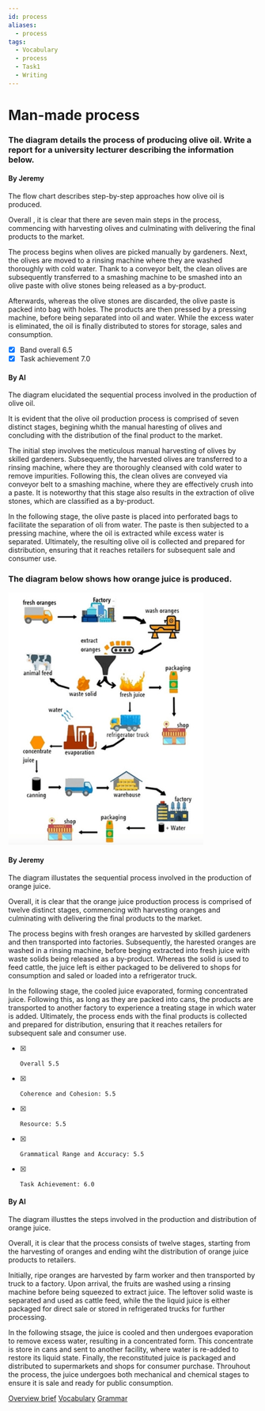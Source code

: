 ```yaml
---
id: process
aliases:
  - process
tags:
  - Vocabulary
  - process
  - Task1
  - Writing
---
```



# Man-made process

### The diagram details the process of producing olive oil. Write a report for a university lecturer describing the information below.

#### By Jeremy

The flow chart describes step-by-step approaches how olive oil is produced. 

Overall , it is clear that there are seven main steps in the process, commencing with harvesting olives and culminating with delivering the final products to the market.

The process begins when olives are picked manually by gardeners. Next, the olives are moved to a rinsing machine where they are washed thoroughly with cold water. Thank to a conveyor belt, the clean olives are subsequently transferred to a smashing machine to be smashed into an olive paste with olive stones being released as a by-product.

Afterwards, whereas the olive stones are discarded, the olive paste is packed into bag with holes. The products are then pressed by a pressing machine, before being separated into oil and water. While the excess water is eliminated, the oil is finally distributed to stores for storage, sales and consumption.

- [x]    Band overall 6.5
- [x]    Task achievement 7.0 

#### By AI

The diagram elucidated the sequential process involved in the production of olive oil.

It is evident that the olive oil production process is comprised of seven distinct stages, begining whith the manual haresting of olives and concluding with the distribution of the final product to the market.

The initial step involves the meticulous manual harvesting of olives by skilled gardeners. Subsequently, the harvested olives are transferred to a rinsing machine, where they are thoroughly cleansed with cold water to remove impurities. Following this, the clean olives are conveyed via conveyor belt to a smashing machine, where they are effectively crush into a paste. It is noteworthy that this stage also results in the extraction of olive stones, which are classified as a by-product. 

In the following stage, the olive paste is placed into perforated bags to facilitate the separation of oli from water. The paste is then subjected to a pressing machine, where the oil is extracted while excess water is separated. Ultimately, the resulting olive oil is collected and prepared for distribution, ensuring that it reaches retailers for subsequent sale and consumer use.


### The diagram below shows how orange juice is produced. 


![orange juice](assets/W1-orange.png)

#### By Jeremy

The diagram illustates the sequential process involved in the production of orange juice.

Overall, it is clear that the orange juice production process is comprised of twelve distinct stages, commencing with harvesting oranges and culminating with delivering the final products to the market.

The process begins with fresh oranges are harvested by skilled gardeners and then transported into factories. Subsequently, the harested oranges are washed in a rinsing machine, before beging extracted into fresh juice with waste solids being released as a by-product. Whereas the solid is used to feed cattle, the juice left is either packaged to be delivered to shops for consumption and saled or loaded into a refrigerator truck.

In the following stage, the cooled juice evaporated, forming concentrated juice. Following this, as long as they are packed into cans, the products are transported to another factory to experience a treating stage in which water is added. Ultimately, the process ends with the final products is collected and prepared for distribution, ensuring that it reaches retailers for subsequent sale and consumer use.

- [x]     Overall 5.5
- [x]     Coherence and Cohesion: 5.5
- [x]     Resource: 5.5
- [x]     Grammatical Range and Accuracy: 5.5
- [x]     Task Achievement: 6.0

#### By AI 

The diagram illusttes the steps involved in the production and distribution of orange juice.

Overall, it is clear that the process consists of twelve stages, starting from the harvesting of oranges and ending wiht the distribution of orange juice products to retailers.

Initially, ripe oranges are harvested by farm worker and then transported by truck to a factory. Upon arrival, the fruits are washed using a rinsing machine before being squeezed to extract juice. The leftover solid waste is separated and used as cattle feed, while the the liquid juice is either packaged for direct sale or stored in refrigerated trucks for further processing.

In the following stsage, the juice is cooled and then undergoes evaporation to remove excess water, resulting in a concentrated form. This concentrate is store in cans and sent to another facility, where water is re-added to restore its liquid state. Finally, the reconstituted juice is packaged and distributed to supermarkets and shops for consumer purchase. Throuhout the process, the juice undergoes both mechanical and chemical stages to ensure it is sale and ready for public consumption.


[Overview brief](Overview%20brief.md)
[Vocabulary](Vocabulary.md)
[Grammar](1747055730-IAAZ.md)


